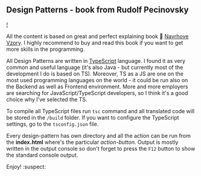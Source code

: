 ## Design Patterns - book from Rudolf Pecinovsky

[!](https://img.shields.io/badge/TypeScript-007ACC?style=for-the-badge&logo=typescript&logoColor=white)

All the content is based on great and perfect explaining book :open_book: [Navrhove Vzory](https://www.databazeknih.cz/knihy/navrhove-vzory-10930).
I highly recommend to buy and read this book if you want to get more skills in the programming.

All Design Patterns are written in [TypeScript](https://www.typescriptlang.org/docs/handbook/2/basic-types.html) language. I found it as very common and
useful language (it's also Java - but currently most of the development I do is based on TS).
Moreover, TS as a JS are one on the most used programming languages on the world - it could be
run also on the Backend as well as Frontend environment. More and more employers are searching
for JavaScript/TypeScript developers, so I think it's a good choice why I've selected the TS.

To compile all TypeScript files run
``tsc`` command and all translated code will be stored in the ``/build`` folder. If you want to
configure the TypeScript settings, go to the ``tsconfig.json`` file.

Every design-pattern has own directory and all the action can be run from the **index.html** where's 
the particular *action-button*. Output is mostly written in the output console so don't forget 
to press the ``F12`` button to show the standard console output.

Enjoy! :suspect:
